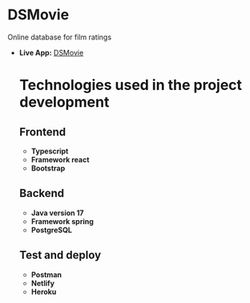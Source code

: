 # DSMovie
Online database for film ratings
* **Live App:**
[DSMovie](https://marcosfc-dsmovie.netlify.app/)
  # Technologies used in the project development
  ## Frontend
  * **Typescript**
  * **Framework react**
  * **Bootstrap**
  ## Backend
  * **Java version 17**
  * **Framework spring**
  * **PostgreSQL**
  ## Test and deploy
  * **Postman**
  * **Netlify**
  * **Heroku**
